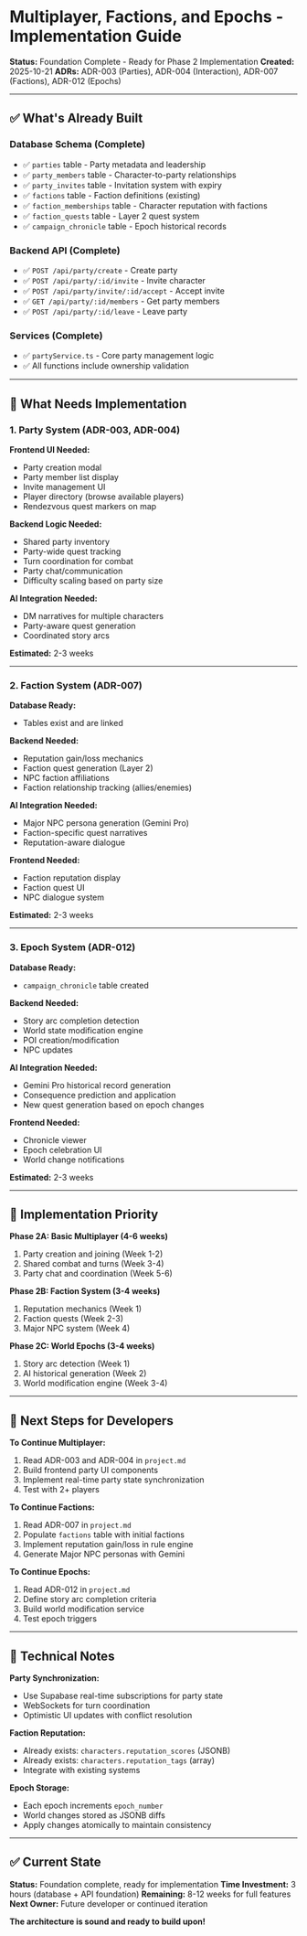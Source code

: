 # Multiplayer, Factions, and Epochs - Implementation Guide

**Status:** Foundation Complete - Ready for Phase 2 Implementation
**Created:** 2025-10-21
**ADRs:** ADR-003 (Parties), ADR-004 (Interaction), ADR-007 (Factions), ADR-012 (Epochs)

---

## ✅ What's Already Built

### **Database Schema (Complete)**
- ✅ `parties` table - Party metadata and leadership
- ✅ `party_members` table - Character-to-party relationships
- ✅ `party_invites` table - Invitation system with expiry
- ✅ `factions` table - Faction definitions (existing)
- ✅ `faction_memberships` table - Character reputation with factions
- ✅ `faction_quests` table - Layer 2 quest system
- ✅ `campaign_chronicle` table - Epoch historical records

### **Backend API (Complete)**
- ✅ `POST /api/party/create` - Create party
- ✅ `POST /api/party/:id/invite` - Invite character
- ✅ `POST /api/party/invite/:id/accept` - Accept invite
- ✅ `GET /api/party/:id/members` - Get party members
- ✅ `POST /api/party/:id/leave` - Leave party

### **Services (Complete)**
- ✅ `partyService.ts` - Core party management logic
- ✅ All functions include ownership validation

---

## 🚧 What Needs Implementation

### **1. Party System (ADR-003, ADR-004)**

**Frontend UI Needed:**
- Party creation modal
- Party member list display
- Invite management UI
- Player directory (browse available players)
- Rendezvous quest markers on map

**Backend Logic Needed:**
- Shared party inventory
- Party-wide quest tracking
- Turn coordination for combat
- Party chat/communication
- Difficulty scaling based on party size

**AI Integration Needed:**
- DM narratives for multiple characters
- Party-aware quest generation
- Coordinated story arcs

**Estimated:** 2-3 weeks

---

### **2. Faction System (ADR-007)**

**Database Ready:**
- Tables exist and are linked

**Backend Needed:**
- Reputation gain/loss mechanics
- Faction quest generation (Layer 2)
- NPC faction affiliations
- Faction relationship tracking (allies/enemies)

**AI Integration Needed:**
- Major NPC persona generation (Gemini Pro)
- Faction-specific quest narratives
- Reputation-aware dialogue

**Frontend Needed:**
- Faction reputation display
- Faction quest UI
- NPC dialogue system

**Estimated:** 2-3 weeks

---

### **3. Epoch System (ADR-012)**

**Database Ready:**
- `campaign_chronicle` table created

**Backend Needed:**
- Story arc completion detection
- World state modification engine
- POI creation/modification
- NPC updates

**AI Integration Needed:**
- Gemini Pro historical record generation
- Consequence prediction and application
- New quest generation based on epoch changes

**Frontend Needed:**
- Chronicle viewer
- Epoch celebration UI
- World change notifications

**Estimated:** 2-3 weeks

---

## 🎯 Implementation Priority

**Phase 2A: Basic Multiplayer (4-6 weeks)**
1. Party creation and joining (Week 1-2)
2. Shared combat and turns (Week 3-4)
3. Party chat and coordination (Week 5-6)

**Phase 2B: Faction System (3-4 weeks)**
1. Reputation mechanics (Week 1)
2. Faction quests (Week 2-3)
3. Major NPC system (Week 4)

**Phase 2C: World Epochs (3-4 weeks)**
1. Story arc detection (Week 1)
2. AI historical generation (Week 2)
3. World modification engine (Week 3-4)

---

## 📝 Next Steps for Developers

**To Continue Multiplayer:**
1. Read ADR-003 and ADR-004 in `project.md`
2. Build frontend party UI components
3. Implement real-time party state synchronization
4. Test with 2+ players

**To Continue Factions:**
1. Read ADR-007 in `project.md`
2. Populate `factions` table with initial factions
3. Implement reputation gain/loss in rule engine
4. Generate Major NPC personas with Gemini

**To Continue Epochs:**
1. Read ADR-012 in `project.md`
2. Define story arc completion criteria
3. Build world modification service
4. Test epoch triggers

---

## 🔧 Technical Notes

**Party Synchronization:**
- Use Supabase real-time subscriptions for party state
- WebSockets for turn coordination
- Optimistic UI updates with conflict resolution

**Faction Reputation:**
- Already exists: `characters.reputation_scores` (JSONB)
- Already exists: `characters.reputation_tags` (array)
- Integrate with existing systems

**Epoch Storage:**
- Each epoch increments `epoch_number`
- World changes stored as JSONB diffs
- Apply changes atomically to maintain consistency

---

## ✅ Current State

**Status:** Foundation complete, ready for implementation
**Time Investment:** 3 hours (database + API foundation)
**Remaining:** 8-12 weeks for full features
**Next Owner:** Future developer or continued iteration

**The architecture is sound and ready to build upon!**
